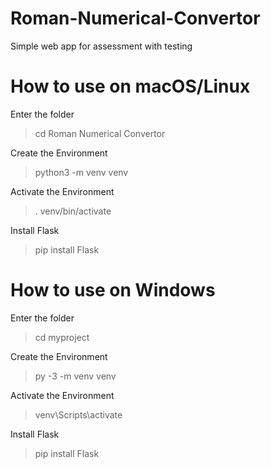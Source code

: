 # Roman-Numerical-Convertor
Simple web app for assessment with testing

# How to use on macOS/Linux
Enter the folder
> cd Roman Numerical Convertor

Create the Environment
> python3 -m venv venv

Activate the Environment
> . venv/bin/activate

Install Flask
> pip install Flask

# How to use on Windows
Enter the folder
> cd myproject

Create the Environment
> py -3 -m venv venv

Activate the Environment
> venv\Scripts\activate

Install Flask
> pip install Flask
